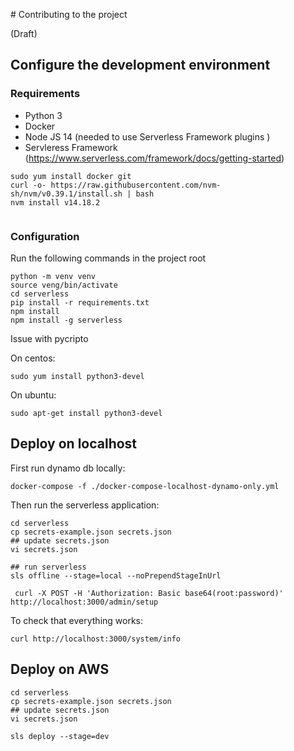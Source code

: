 # Contributing to the project

(Draft)

## Configure the development environment

### Requirements
- Python 3
- Docker
- Node JS 14 (needed to use Serverless Framework plugins )
- Servleress Framework (https://www.serverless.com/framework/docs/getting-started)


```
sudo yum install docker git
curl -o- https://raw.githubusercontent.com/nvm-sh/nvm/v0.39.1/install.sh | bash
nvm install v14.18.2


```

### Configuration

Run the following commands in the project root

```
python -m venv venv
source veng/bin/activate
cd serverless
pip install -r requirements.txt
npm install
npm install -g serverless
```

Issue with pycripto

On centos:

```
sudo yum install python3-devel
```

On ubuntu:

```
sudo apt-get install python3-devel
```



## Deploy on localhost

First run dynamo db locally:

```
docker-compose -f ./docker-compose-localhost-dynamo-only.yml
```

Then run the serverless application:

```
cd serverless
cp secrets-example.json secrets.json
## update secrets.json
vi secrets.json

## run serverless
sls offline --stage=local --noPrependStageInUrl
```

```
 curl -X POST -H 'Authorization: Basic base64(root:password)' http://localhost:3000/admin/setup
```

To check that everything works:

```
curl http://localhost:3000/system/info
```

## Deploy on AWS

```
cd serverless
cp secrets-example.json secrets.json
## update secrets.json
vi secrets.json

sls deploy --stage=dev
```
